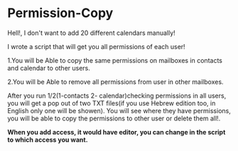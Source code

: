 # Permission-Copy
Hell!, I don't want to add 20 different calendars manually!

I wrote a script that will get you all permissions of each user!

1.You will be Able to copy the same permissions on mailboxes in contacts and calendar to other users.

2.You will be Able to remove all permissions from user in other mailboxes.

After you run 1/2(1-contacts 2- calendar)checking permissions in all users, you will get a pop out of two TXT files(if you use Hebrew edition too, in English only one will be showen).
You will see where they have permissions, you will be able to copy the permissions to other user or delete them all!.

**When you add access, it would have editor, you can change in the script to which access you want.**
